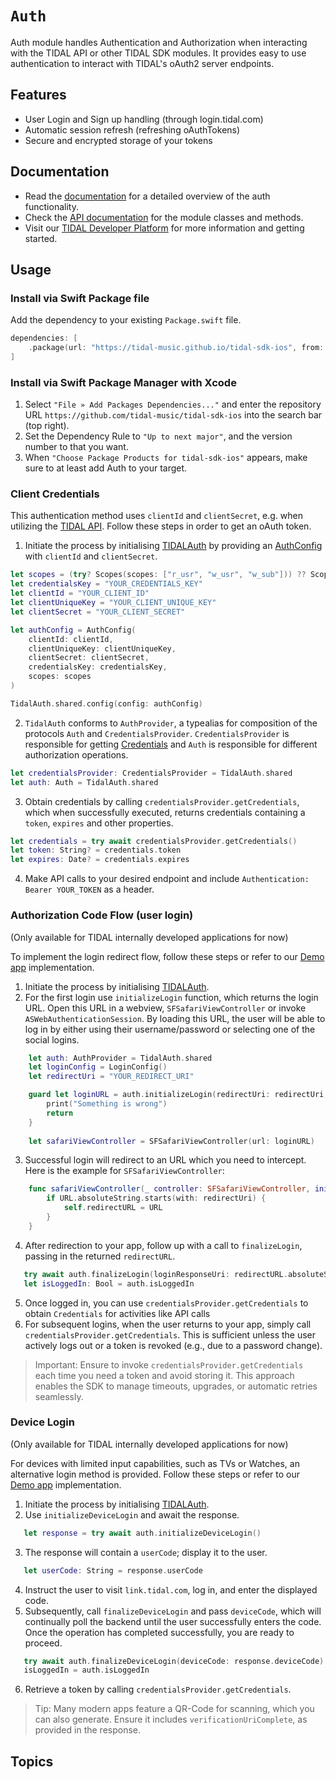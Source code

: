# ``Auth``

Auth module handles Authentication and Authorization when interacting with the TIDAL API or other TIDAL SDK modules.
It provides easy to use authentication to interact with TIDAL's oAuth2 server endpoints.

## Features
* User Login and Sign up handling (through login.tidal.com)
* Automatic session refresh (refreshing oAuthTokens)
* Secure and encrypted storage of your tokens

## Documentation
* Read the [documentation](https://github.com/tidal-music/tidal-sdk/blob/main/Auth.md) for a detailed overview of the auth functionality.
* Check the [API documentation](https://tidal-music.github.io/tidal-sdk-ios/documentation/auth/) for the module classes and methods.
* Visit our [TIDAL Developer Platform](https://developer.tidal.com/) for more information and getting started. 

## Usage

### Install via Swift Package file

Add the dependency to your existing `Package.swift` file.
```Swift
dependencies: [
    .package(url: "https://tidal-music.github.io/tidal-sdk-ios", from: "1.0.0"))
]
```

### Install via Swift Package Manager with Xcode

1. Select `"File » Add Packages Dependencies..."` and enter the repository URL `https://github.com/tidal-music/tidal-sdk-ios` into the search bar (top right).
2. Set the Dependency Rule to `"Up to next major"`, and the version number to that you want. 
3. When `"Choose Package Products for tidal-sdk-ios"` appears, make sure to at least add Auth to your target.

### Client Credentials

This authentication method uses `clientId` and `clientSecret`, e.g. when utilizing the [TIDAL API](https://developer.tidal.com/documentation/api/api-overview). Follow these steps in order to get an oAuth token.

1. Initiate the process by initialising [TIDALAuth](./auth.swift) by providing an [AuthConfig](./Model/AuthConfig.swift) with `clientId` and `clientSecret`.
```swift
let scopes = (try? Scopes(scopes: ["r_usr", "w_usr", "w_sub"])) ?? Scopes()
let credentialsKey = "YOUR_CREDENTIALS_KEY"
let clientId = "YOUR_CLIENT_ID"
let clientUniqueKey = "YOUR_CLIENT_UNIQUE_KEY"
let clientSecret = "YOUR_CLIENT_SECRET"

let authConfig = AuthConfig(
    clientId: clientId,
    clientUniqueKey: clientUniqueKey,
    clientSecret: clientSecret,
    credentialsKey: credentialsKey,
    scopes: scopes
)

TidalAuth.shared.config(config: authConfig)
```
2. `TidalAuth` conforms to `AuthProvider`, a typealias for composition of the protocols `Auth` and `CredentialsProvider`. `CredentialsProvider` is responsible for getting [Credentials](./Model/Credentials.swift) and `Auth` is responsible for different authorization operations. 
```swift
let credentialsProvider: CredentialsProvider = TidalAuth.shared
let auth: Auth = TidalAuth.shared
```  
   
3. Obtain credentials by calling `credentialsProvider.getCredentials`, which when successfully executed, returns credentials containing a `token`, `expires` and other properties.
```swift
let credentials = try await credentialsProvider.getCredentials()
let token: String? = credentials.token
let expires: Date? = credentials.expires
```  
  
4. Make API calls to your desired endpoint and include `Authentication: Bearer YOUR_TOKEN` as a header.

### Authorization Code Flow (user login)
(Only available for TIDAL internally developed applications for now)

To implement the login redirect flow, follow these steps or refer to our [Demo app](https://github.com/tidal-music/tidal-sdk-ios/tree/main/TestApps/AuthTestApp) implementation.

1. Initiate the process by initialising [TIDALAuth](./auth.swift).
2. For the first login use `initializeLogin` function, which returns the login URL. Open this URL in a webview, `SFSafariViewController` or invoke `ASWebAuthenticationSession`. By loading this URL, the user will be able to log in by either using their username/password or selecting one of the social logins.
```swift
    let auth: AuthProvider = TidalAuth.shared
    let loginConfig = LoginConfig()
    let redirectUri = "YOUR_REDIRECT_URI"

    guard let loginURL = auth.initializeLogin(redirectUri: redirectUri, loginConfig: loginConfig) else {
        print("Something is wrong")
        return
    }
    
    let safariViewController = SFSafariViewController(url: loginURL)
```
3. Successful login will redirect to an URL which you need to intercept. Here is the example for `SFSafariViewController`:
```swift
    func safariViewController(_ controller: SFSafariViewController, initialLoadDidRedirectTo URL: URL) {
        if URL.absoluteString.starts(with: redirectUri) {
            self.redirectURL = URL
        }
    }
```
4. After redirection to your app, follow up with a call to `finalizeLogin`, passing in the returned `redirectURL`.
 ```swift
    try await auth.finalizeLogin(loginResponseUri: redirectURL.absoluteString)
    let isLoggedIn: Bool = auth.isLoggedIn
 ```
5. Once logged in, you can use `credentialsProvider.getCredentials` to obtain `Credentials` for activities like API calls
6. For subsequent logins, when the user returns to your app, simply call `credentialsProvider.getCredentials`. This is sufficient unless the user actively logs out or a token is revoked (e.g., due to a password change).

> Important: Ensure to invoke `credentialsProvider.getCredentials` each time you need a token and avoid storing it. This approach enables the SDK to manage timeouts, upgrades, or automatic retries seamlessly.

### Device Login
(Only available for TIDAL internally developed applications for now)

For devices with limited input capabilities, such as TVs or Watches, an alternative login method is provided. Follow these steps or refer to our [Demo app](https://github.com/tidal-music/tidal-sdk-ios/tree/main/TestApps/AuthTestApp) implementation.

1. Initiate the process by initialising [TIDALAuth](./auth.swift).
2. Use `initializeDeviceLogin` and await the response.

```swift
   let response = try await auth.initializeDeviceLogin()
```

3. The response will contain a `userCode`; display it to the user.
 ```swift
    let userCode: String = response.userCode
```
4. Instruct the user to visit `link.tidal.com`, log in, and enter the displayed code.
5. Subsequently, call `finalizeDeviceLogin` and pass `deviceCode`, which will continually poll the backend until the user successfully enters the code. Once the operation has completed successfully, you are ready to proceed.
 ```swift
    try await auth.finalizeDeviceLogin(deviceCode: response.deviceCode)
    isLoggedIn = auth.isLoggedIn
```
6. Retrieve a token by calling `credentialsProvider.getCredentials`.

> Tip: Many modern apps feature a QR-Code for scanning, which you can also generate. Ensure it includes `verificationUriComplete`, as provided in the response.

## Topics
